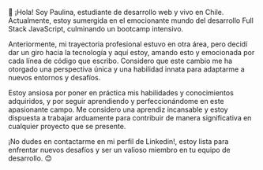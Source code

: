 👋 ¡Hola! Soy Paulina, estudiante de desarrollo web y vivo en Chile. Actualmente, estoy sumergida en el emocionante mundo del desarrollo Full Stack JavaScript, culminando un bootcamp intensivo.

Anteriormente, mi trayectoria profesional estuvo en otra área, pero decidí dar un giro hacia la tecnología y aquí estoy, amando esto y emocionada por cada línea de código que escribo. Considero que este cambio me ha otorgado una perspectiva única y una habilidad innata para adaptarme a nuevos entornos y desafíos.

Estoy ansiosa por poner en práctica mis habilidades y conocimientos adquiridos, y por seguir aprendiendo y perfeccionándome en este apasionante campo. Me considero una aprendiz incansable y estoy dispuesta a trabajar arduamente para contribuir de manera significativa en cualquier proyecto que se presente.

¡No dudes en contactarme en mi perfil de Linkedin!, estoy lista para enfrentar nuevos desafíos y ser un valioso miembro en tu equipo de desarrollo. 😊
